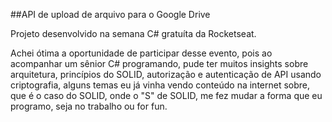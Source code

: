 ##API de upload de arquivo para o Google Drive

Projeto desenvolvido na semana C# gratuíta da Rocketseat.

Achei ótima a oportunidade de participar desse evento, pois ao acompanhar um sênior C# programando, pude ter muitos insights sobre arquitetura, princípios do SOLID, autorização e autenticação de API usando criptografia, alguns temas eu já vinha vendo conteúdo na internet sobre, que é o caso do SOLID, onde o "S" de SOLID, me fez mudar a forma que eu programo, seja no trabalho ou for fun.
